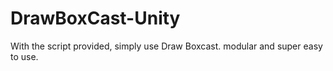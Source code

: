 # DrawBoxCast-Unity
With the script provided, simply use Draw Boxcast. modular and super easy to use.
